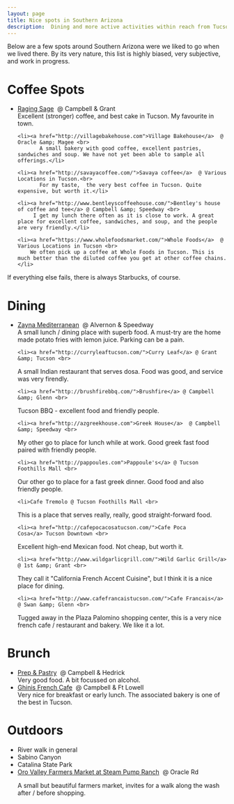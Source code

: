 ```yaml
---
layout: page
title: Nice spots in Southern Arizona
description:  Dining and more active activities within reach from Tucson
---
```

Below are a few spots around Southern Arizona were we liked to go when we lived there. By its very nature, this list is highly biased, very subjective, and work in progress. 

Coffee Spots
====

<ul>
 	<li><a href="http://www.ragingsage.com/">Raging Sage</a>  @ Campbell &amp; Grant <br>
            Excellent (stronger) coffee, and best cake in Tucson. My favourite in town.</li>

 	<li><a href="http://villagebakehouse.com">Village Bakehouse</a>  @ Oracle &amp; Magee <br>
           A small bakery with good coffee, excellent pastries, sandwiches and soup. We have not yet been able to sample all offerings.</li>

 	<li><a href="http://savayacoffee.com/">Savaya coffee</a>  @ Various Locations in Tucson.<br>
           For my taste,  the very best coffee in Tucson. Quite expensive, but worth it.</li>

 	<li><a href="http://www.bentleyscoffeehouse.com/">Bentley's house of coffee and tee</a> @ Campbell &amp; Speedway <br>
         I get my lunch there often as it is close to work. A great place for excellent coffee, sandwiches, and soup, and the people are very friendly.</li>

 	<li><a href="https://www.wholefoodsmarket.com/">Whole Foods</a>  @ Various Locations in Tucson <br>
        We often pick up a coffee at Whole Foods in Tucson. This is much better than the diluted coffee you get at other coffee chains.</li>
</ul>

If everything else fails, there is always Starbucks, of course.


Dining
====
<ul>
 	<li><a href="http://www.zaynamediterranean.com/">Zayna Mediterranean</a>  @ Alvernon &amp; Speedway <br>
          A small lunch / dining place with superb food. A must-try are the home made potato fries with lemon juice. Parking can be a pain.</li>

 	<li><a href="http://curryleaftucson.com/">Curry Leaf</a> @ Grant &amp; Tucson <br>
A small Indian restaurant that serves dosa. Food was good, and service was very firendly.</li>

 	<li><a href="http://brushfirebbq.com/">Brushfire</a> @ Campbell &amp; Glenn <br>
Tucson BBQ - excellent food and friendly people.</li>

 	<li><a href="http://azgreekhouse.com">Greek House</a>  @ Campbell &amp; Speedway <br>
My other go to place for lunch while at work. Good greek fast food paired with friendly people.</li>

 	<li><a href="http://pappoules.com">Pappoule's</a> @ Tucson Foothills Mall <br>
Our other go to place for a fast greek dinner. Good food and also friendly people.</li>

 	<li>Cafe Tremolo @ Tucson Foothills Mall <br>
This is a place that serves really, really, good straight-forward food.</li>

 	<li><a href="http://cafepocacosatucson.com/">Cafe Poca Cosa</a> Tucson Downtown <br>
Excellent high-end Mexican food. Not cheap, but worth it.</li>

 	<li><a href="http://www.wildgarlicgrill.com/">Wild Garlic Grill</a> @ 1st &amp; Grant <br>
They call it "California French Accent Cuisine", but I think it is a nice place for dining.</li>

 	<li><a href="http://www.cafefrancaistucson.com/">Cafe Francais</a> @ Swan &amp; Glenn <br>
Tugged away in the Plaza Palomino shopping center, this is a very nice french cafe / restaurant and bakery. We like it a lot.</li>
</ul>


Brunch
====

<ul>
 	<li><a class="biz-name" href="http://www.prepandpastry.com/" data-hovercard-id="Fnb57h9ouKgbd5NJ8psY2Q">Prep &amp; Pastry</a>  @ Campbell &amp; Hedrick <br>
Very good food. A bit focussed on alcohol.</li>
 	<li><a href="http://ghiniscafe.com/">Ghinis French Cafe</a>  @ Campbell &amp; Ft Lowell <br>
Very nice for breakfast or early lunch. The associated bakery is one of the best in Tucson.</li>
</ul>

Outdoors
====
<ul>
 	<li>River walk in general</li>
 	<li>Sabino Canyon</li>
 	<li>Catalina State Park</li>
 	<li><a href="https://www.orovalleyaz.gov/residents/farmers-market">Oro Valley Farmers Market at Steam Pump Ranch</a>  @ Oracle Rd <br>

A small but beautiful farmers market, invites for a walk along the wash after / before shopping.</li>
</ul>
